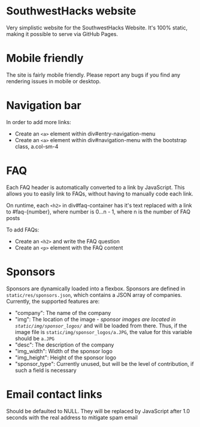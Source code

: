 # SouthwestHacks website

Very simplistic website for the SouthwestHacks Website. It's 100% static, making it possible to serve via GitHub Pages.

# Mobile friendly

The site is fairly mobile friendly. Please report any bugs if you find any rendering issues in mobile or desktop.

# Navigation bar
In order to add more links:
- Create an ```<a>``` element within div#entry-navigation-menu
- Create an ```<a>``` element within div#navigation-menu with the bootstrap class, a.col-sm-4

# FAQ
Each FAQ header is automatically converted to a link by JavaScript.
This allows you to easily link to FAQs, without having to manually code each link.

On runtime, each ```<h2>``` in div#faq-container has it's text replaced with a link to #faq-{number}, where number is 0...n - 1, where n is the number of FAQ posts

To add FAQs:
- Create an ```<h2>``` and write the FAQ question
- Create an ```<p>``` element with the FAQ content

# Sponsors
Sponsors are dynamically loaded into a flexbox. Sponsors are defined in ```static/res/sponsors.json```, which contains a JSON array of companies. Currently, the supported features are:
- "company": The name of the company
- "img": The location of the image - *sponsor images are located in ```static/img/sponsor_logos/```* and will be loaded from there. Thus, if the image file is ```static/img/sponsor_logos/a.JPG```, the value for this variable should be ```a.JPG```
- "desc": The description of the company
- "img_width": Width of the sponsor logo
- "img_height": Height of the sponsor logo
- "sponsor_type": Currently unused, but will be the level of contribution, if such a field is necessary

# Email contact links
Should be defaulted to NULL. They will be replaced by JavaScript after 1.0 seconds with the real address to mitigate spam email